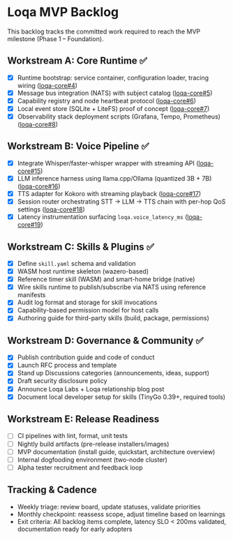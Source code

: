 # Loqa MVP Backlog

This backlog tracks the committed work required to reach the MVP milestone (Phase 1 – Foundation).

## Workstream A: Core Runtime ✅
- [x] Runtime bootstrap: service container, configuration loader, tracing wiring ([loqa-core#4](https://github.com/loqalabs/loqa-core/issues/4))
- [x] Message bus integration (NATS) with subject catalog ([loqa-core#5](https://github.com/loqalabs/loqa-core/issues/5))
- [x] Capability registry and node heartbeat protocol ([loqa-core#6](https://github.com/loqalabs/loqa-core/issues/6))
- [x] Local event store (SQLite + LiteFS) proof of concept ([loqa-core#7](https://github.com/loqalabs/loqa-core/issues/7))
- [x] Observability stack deployment scripts (Grafana, Tempo, Prometheus) ([loqa-core#8](https://github.com/loqalabs/loqa-core/issues/8))

## Workstream B: Voice Pipeline ✅
- [x] Integrate Whisper/faster-whisper wrapper with streaming API ([loqa-core#15](https://github.com/loqalabs/loqa-core/issues/15))
- [x] LLM inference harness using llama.cpp/Ollama (quantized 3B + 7B) ([loqa-core#16](https://github.com/loqalabs/loqa-core/issues/16))
- [x] TTS adapter for Kokoro with streaming playback ([loqa-core#17](https://github.com/loqalabs/loqa-core/issues/17))
- [x] Session router orchestrating STT → LLM → TTS chain with per-hop QoS settings ([loqa-core#18](https://github.com/loqalabs/loqa-core/issues/18))
- [x] Latency instrumentation surfacing `loqa.voice_latency_ms` ([loqa-core#19](https://github.com/loqalabs/loqa-core/issues/19))

## Workstream C: Skills & Plugins ✅
- [x] Define `skill.yaml` schema and validation
- [x] WASM host runtime skeleton (wazero-based)
- [x] Reference timer skill (WASM) and smart-home bridge (native)
- [x] Wire skills runtime to publish/subscribe via NATS using reference manifests
- [x] Audit log format and storage for skill invocations
- [x] Capability-based permission model for host calls
- [x] Authoring guide for third-party skills (build, package, permissions)

## Workstream D: Governance & Community ✅
- [x] Publish contribution guide and code of conduct
- [x] Launch RFC process and template
- [x] Stand up Discussions categories (announcements, ideas, support)
- [x] Draft security disclosure policy
- [x] Announce Loqa Labs + Loqa relationship blog post
- [x] Document local developer setup for skills (TinyGo 0.39+, required tools)

## Workstream E: Release Readiness
- [ ] CI pipelines with lint, format, unit tests
- [ ] Nightly build artifacts (pre-release installers/images)
- [ ] MVP documentation (install guide, quickstart, architecture overview)
- [ ] Internal dogfooding environment (two-node cluster)
- [ ] Alpha tester recruitment and feedback loop

## Tracking & Cadence
- Weekly triage: review board, update statuses, validate priorities
- Monthly checkpoint: reassess scope, adjust timeline based on learnings
- Exit criteria: All backlog items complete, latency SLO < 200ms validated, documentation ready for early adopters
